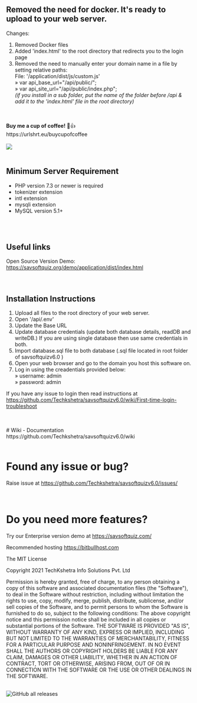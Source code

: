 ## Removed the need for docker. It's ready to upload to your web server.

Changes:
1. Removed Docker files
2. Added 'index.html' to the root directory that redirects you to the login page
3. Removed the need to manually enter your domain name in a file by setting relative paths:<br>
  File: '/application/dist/js/custom.js' <br>
» var api_base_url="/api/public/";<br>
» var api_site_url="/api/public/index.php"; <br>
  <i>(if you install in a sub folder, put the name of the folder before /api & add it to the 'index.html' file in the root directory)</i>
<br>
<br>
<b>Buy me a cup of coffee!</b> 🙂👍 <br>
https://urlshrt.eu/buycupofcoffee
<br>
<br>
<img src="https://urlshrt.eu/donateqr"></img>
<br>
<br>

## Minimum Server Requirement
- PHP version 7.3 or newer is required
- tokenizer extension
- intl extension
- mysqli extension
- MySQL  version 5.1+

<br>
<br>

## Useful links

Open Source Version Demo: [https://savsoftquiz.org/demo/application/dist/index.html ](https://demo.savsoftquiz.com/Standard/public/index.php/login)<br>
<br>
<br>
## Installation Instructions

1) Upload all files to the root directory of your web server.<br>
2) Open '/api/.env' <br>
3) Update the Base URL <br>
4) Update database credentials (update both database details, readDB and writeDB.) If you are using single database then use same credentials in both.<br>
5) Import database.sql file to both database (.sql file located in root folder of savsoftquizv6.0 )<br>
6) Open your web browser and go to the domain you host this software on.
7) Log in using the creadentials provided below: <br>
» username: admin<br>
» password:  admin<br>

If you have any issue to login then read instructions at https://github.com/Techkshetra/savsoftquizv6.0/wiki/First-time-login-troubleshoot 

<br>
<br>
# Wiki - Documentation
https://github.com/Techkshetra/savsoftquizv6.0/wiki<br><br>

 

# Found any issue or bug?
Raise issue at https://github.com/Techkshetra/savsoftquizv6.0/issues/<br><br><br>



# Do you need more features?<br>
Try our Enterprise version demo at https://savsoftquiz.com/



Recommended hosting https://bitbullhost.com

The MIT License

Copyright 2021 TechKshetra Info Solutions Pvt. Ltd

Permission is hereby granted, free of charge, to any person obtaining a copy of this software and associated documentation files (the "Software"), to deal in the Software without restriction, including without limitation the rights to use, copy, modify, merge, publish, distribute, sublicense, and/or sell copies of the Software, and to permit persons to whom the Software is furnished to do so, subject to the following conditions:
The above copyright notice and this permission notice shall be included in all copies or substantial portions of the Software.
THE SOFTWARE IS PROVIDED "AS IS", WITHOUT WARRANTY OF ANY KIND, EXPRESS OR IMPLIED, INCLUDING BUT NOT LIMITED TO THE WARRANTIES OF MERCHANTABILITY, FITNESS FOR A PARTICULAR PURPOSE AND NONINFRINGEMENT. IN NO EVENT SHALL THE AUTHORS OR COPYRIGHT HOLDERS BE LIABLE FOR ANY CLAIM, DAMAGES OR OTHER LIABILITY, WHETHER IN AN ACTION OF CONTRACT, TORT OR OTHERWISE, ARISING FROM, OUT OF OR IN CONNECTION WITH THE SOFTWARE OR THE USE OR OTHER DEALINGS IN THE SOFTWARE.

<br>
<img alt="GitHub all releases" src="https://img.shields.io/github/downloads/wootje/savsoftquiz_v5.1_php7-8/total">
